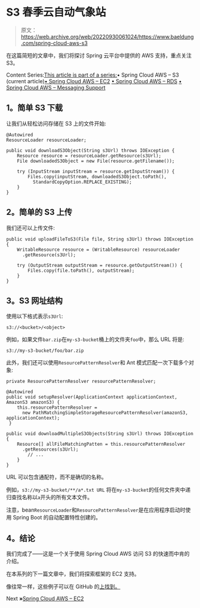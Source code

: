 # S3 春季云自动气象站

> 原文：<https://web.archive.org/web/20220930061024/https://www.baeldung.com/spring-cloud-aws-s3>

在这篇简短的文章中，我们将探讨 Spring 云平台中提供的 AWS 支持，重点关注 S3。

Content Series:[This article is part of a series:](javascript:void(0);)• Spring Cloud AWS – S3 (current article)[• Spring Cloud AWS – EC2](/web/20220626081329/https://www.baeldung.com/spring-cloud-aws-ec2)
[• Spring Cloud AWS – RDS](/web/20220626081329/https://www.baeldung.com/spring-cloud-aws-rds)
[• Spring Cloud AWS – Messaging Support](/web/20220626081329/https://www.baeldung.com/spring-cloud-aws-messaging)

## **1。简单 S3 下载**

让我们从轻松访问存储在 S3 上的文件开始:

```
@Autowired
ResourceLoader resourceLoader;

public void downloadS3Object(String s3Url) throws IOException {
    Resource resource = resourceLoader.getResource(s3Url);
    File downloadedS3Object = new File(resource.getFilename());

    try (InputStream inputStream = resource.getInputStream()) {
        Files.copy(inputStream, downloadedS3Object.toPath(), 
          StandardCopyOption.REPLACE_EXISTING);
    }
}
```

## **2。简单的 S3 上传**

我们还可以上传文件:

```
public void uploadFileToS3(File file, String s3Url) throws IOException {
    WritableResource resource = (WritableResource) resourceLoader
      .getResource(s3Url);

    try (OutputStream outputStream = resource.getOutputStream()) {
        Files.copy(file.toPath(), outputStream);
    }
}
```

## **3。S3 网址结构**

使用以下格式表示`s3Url`:

```
s3://<bucket>/<object>
```

例如，如果文件`bar.zip`在`my-s3-bucket`桶上的文件夹`foo`中，那么 URL 将是:

```
s3://my-s3-bucket/foo/bar.zip
```

此外，我们还可以使用`ResourcePatternResolver`和 Ant 模式匹配一次下载多个对象:

```
private ResourcePatternResolver resourcePatternResolver;

@Autowired
public void setupResolver(ApplicationContext applicationContext, AmazonS3 amazonS3) {
    this.resourcePatternResolver = 
      new PathMatchingSimpleStorageResourcePatternResolver(amazonS3, applicationContext);
 }

public void downloadMultipleS3Objects(String s3Url) throws IOException {
    Resource[] allFileMatchingPatten = this.resourcePatternResolver
      .getResources(s3Url);
        // ...
    }
}
```

URL 可以包含通配符，而不是确切的名称。

例如，`s3://my-s3-bucket/**/a*.txt URL` 将在`my-s3-bucket`的任何文件夹中递归查找名称以`a`开头的所有文本文件。

注意，bean`ResourceLoader`和`ResourcePatternResolver`是在应用程序启动时使用 Spring Boot 的自动配置特性创建的。

## **4。结论**

我们完成了——这是一个关于使用 Spring Cloud AWS 访问 S3 的快速而中肯的介绍。

在本系列的下一篇文章中，我们将探索框架的 EC2 支持。

像往常一样，这些例子可以在 GitHub 的[上找到。](https://web.archive.org/web/20220626081329/https://github.com/eugenp/tutorials/tree/master/spring-cloud-modules/spring-cloud-aws)

Next **»**[Spring Cloud AWS – EC2](/web/20220626081329/https://www.baeldung.com/spring-cloud-aws-ec2)